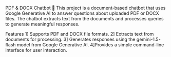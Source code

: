 PDF & DOCX Chatbot 🤖
This project is a document-based chatbot that uses Google Generative AI to answer questions about uploaded PDF or DOCX files. The chatbot extracts text from the documents and processes queries to generate meaningful responses.

Features
1] Supports PDF and DOCX file formats.
2] Extracts text from documents for processing.
3] Generates responses using the gemini-1.5-flash model from Google Generative AI.
4]Provides a simple command-line interface for user interaction.
